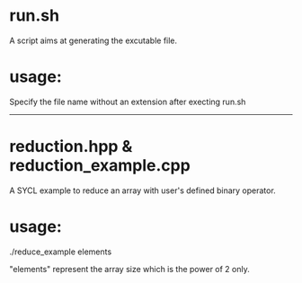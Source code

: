 # run.sh
A script aims at generating the excutable file.

# usage: 
Specify the file name without an extension after execting run.sh

---------------------------------------------------------------------------

# reduction.hpp & reduction_example.cpp
A SYCL example to reduce an array with user's defined binary operator. 

# usage:      
./reduce_example elements     

"elements" represent the array size which is the power of 2 only.

